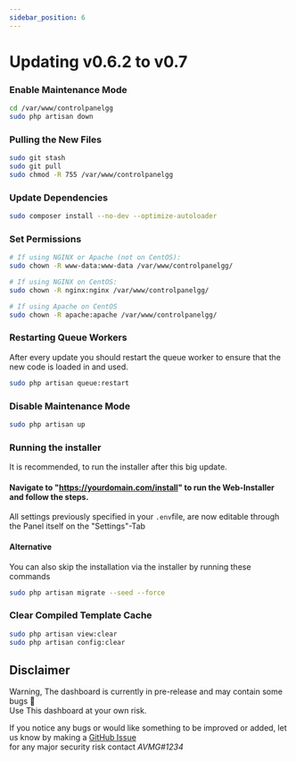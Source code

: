 ```yaml
---
sidebar_position: 6
---
```


# Updating v0.6.2 to v0.7

### Enable Maintenance Mode

```bash
cd /var/www/controlpanelgg
sudo php artisan down
```

### Pulling the New Files

```bash
sudo git stash
sudo git pull
sudo chmod -R 755 /var/www/controlpanelgg
```

### Update Dependencies

```bash
sudo composer install --no-dev --optimize-autoloader
```

### Set Permissions

```bash
# If using NGINX or Apache (not on CentOS):
sudo chown -R www-data:www-data /var/www/controlpanelgg/

# If using NGINX on CentOS:
sudo chown -R nginx:nginx /var/www/controlpanelgg/

# If using Apache on CentOS
sudo chown -R apache:apache /var/www/controlpanelgg/
```

### Restarting Queue Workers

After every update you should restart the queue worker to ensure that the new code is loaded in and used.

```bash
sudo php artisan queue:restart
```

### Disable Maintenance Mode

```bash
sudo php artisan up
```

### Running the installer

It is recommended, to run the installer after this big update.

#### Navigate to "https://yourdomain.com/install" to run the Web-Installer and follow the steps.

All settings previously specified in your `.env`file, are now editable through the Panel itself on the "Settings"-Tab

#### Alternative

You can also skip the installation via the installer by running these commands

```bash
sudo php artisan migrate --seed --force
```

### Clear Compiled Template Cache

```bash
sudo php artisan view:clear
sudo php artisan config:clear
```

## Disclaimer

Warning, The dashboard is currently in pre-release and may contain some bugs 🐛 <br/>
Use This dashboard at your own risk.

If you notice any bugs or would like something to be improved or added, let us know by making a [GitHub Issue](https://github.com/ControlPanel-gg/dashboard/issues/new/choose)<br /> for any major security risk contact _AVMG#1234_
